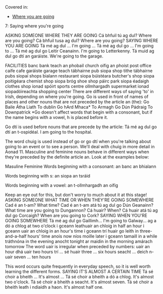 Covered in:
* [Where you are going](../../notes/where-you-are-going.md)

7: Saying where you're going

ASKING SOMEONE WHERE THEY ARE GOING
Cá bhfuil tú ag dul? Where are you going?
Cá bhfuil tusa ag dul? Where are you going?
SAYING WHERE YOU ARE GOING
Tá mé ag dul ... I'm going ...
Tá mé ag dul go ... I'm going to ...
Tá mé ag dul go Leitir Ceanainn. I'm going to Letterkenny.
Tá muid ag dul go dtí an garáiste. We're going to the garage.

FACILITIES
banc	bank	teach an phobail	church
oifig an phoist	post office	caife	cafe
garáiste	garage	teach tábhairne	pub
siopa	shop	tithe tábhairne	pubs
siopaí	shops	bialann	restaurant
siopa búistéara	butcher's shop	siopa poitigéara	chemist shop
siopa bróg	shoe shop	páirc	park
siopa éadaigh	clothes shop	ionad spóirt	sports centre
ollmhargadh	supermarket	ionad siopadóireachta	shopping center
There are different ways of saying 'to' in Irish, depending on where you're going. Go is used in front of names of places and other nouns that are not preceded by the article an (the):
Go Baile Átha Liath To dublin
Go hArd Mhaca* To Armagh
Go Dún Pádraig To Downpatrick
*Go doesn't affect words that begin with a consonant, but if the name begins with a vowel, h is placed before it.

Go dtí is used before nouns that are precede by the article:
Tá mé ag dul go dtí an t-ospidéal. I am going to the hospital.

The word chuig is used instead of go or go dtí when you're talking about going to an event or to see a person. We'll deal with chuig in more detail in Aonad 11.
Masculine and feminine nouns behave in different ways when they're preceded by the definite article an. Look at the examples below:

Masuline	Feminine
Words beginning with a consonant:
an banc	an bhialann

Words beginning with s:
an siopa	an tsráid

Words beginning with a vowel:
an t-ollmhargadh	an oifig

Keep an eye out for this, but don't worry to much about it at this stage!
ASKING SOMEONE WHAT TIME OR WHEN THEY'RE GOING SOMEWHERE
Cad é an t-am? What time?
Cad é an t-am atá tú ag dul go Dún Geanainn? What time are you going to Dungannon?
Cá huair? When?
Cá huair atá tú ag dul go Corcaigh? When are you going to Cork?
SAYING WHEN YOU'RE GOING SOMEWHERE
Tá mé ag dul go Gaillimh... I'm going to Galway...
ag a dó a chlog at two o'clock
i gceann leathuair an chloig in half an hour
i gceann uair an chloig in an hour's time
i gceann trí huair go leith in three-and-a-half hours' time
anois now
níos moille later
i gceann tamaill in a while
tráthnóna in the evening
anocht tonight
ar maidin in the morning
amárach tomorrow
The word uair is irregular when preceded by numbers:
uair an hour
dhá uair two hours
trí ... sé huair three ... six hours
seacht ... deich n-uair seven ... ten hours

This word occurs quite frequently in everyday speech, so it is well worth learning the different forms.
SAYING IT'S ALMOST A CERTAIN TIME
Tá sé choir a bheith ... It's almost ...
Tá sé choir a bheith a dó a chlog. It's almost two o'clock.
Tá sé choir a bheith a seacht. It's almost seven.
Tá sé choir a bheith leath i ndiaidh a haon. It's almost half one.